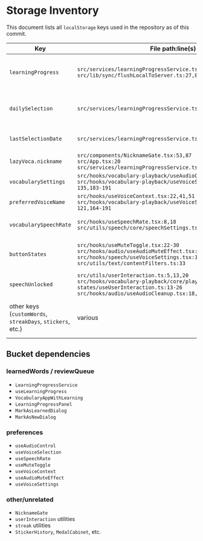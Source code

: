 # Storage Inventory

This document lists all `localStorage` keys used in the repository as of this commit.

| Key | File path:line(s) | Purpose/Shape | Access | Bucket |
| --- | ----------------- | ------------- | ------ | ------ |
| `learningProgress` | `src/services/learningProgressService.ts:68,106,143,157,180,194`<br>`src/lib/sync/flushLocalToServer.ts:27,85` | Map of word key -> progress object `{status, reviewCount, ...}` | R/W | learnedWords / reviewQueue |
| `dailySelection` | `src/services/learningProgressService.ts:142-157,179-195,309` | Cached daily selection `{newWords[], reviewWords[], totalCount}` | R/W | reviewQueue |
| `lastSelectionDate` | `src/services/learningProgressService.ts:252,309-310,392-395` | ISO date of last generated selection | R/W | reviewQueue |
| `lazyVoca.nickname` | `src/components/NicknameGate.tsx:53,87`<br>`src/App.tsx:20`<br>`src/services/learningProgressService.ts:197` | Persisted nickname string | R/W | other/unrelated |
| `vocabularySettings` | `src/hooks/vocabulary-playback/useAudioControl.tsx:14-30`<br>`src/hooks/vocabulary-playback/useVoiceSelection.tsx:40-50,119-135,183-191` | JSON `{muted?, voiceIndex?}` | R/W | preferences |
| `preferredVoiceName` | `src/hooks/useVoiceContext.tsx:22,41,51`<br>`src/hooks/vocabulary-playback/useVoiceSelection.tsx:106-121,164-191` | Chosen TTS voice name | R/W | preferences |
| `vocabularySpeechRate` | `src/hooks/useSpeechRate.tsx:8,18`<br>`src/utils/speech/core/speechSettings.ts:45,56` | Number as string (speech rate) | R/W | preferences |
| `buttonStates` | `src/hooks/useMuteToggle.tsx:22-30`<br>`src/hooks/audio/useAudioMuteEffect.tsx:9-15`<br>`src/hooks/speech/useVoiceSettings.tsx:13-46`<br>`src/utils/text/contentFilters.ts:33` | Misc UI state `{muted?, pause?, voiceRegion?, ...}` | R/W | preferences / other |
| `speechUnlocked` | `src/utils/userInteraction.ts:5,13,20`<br>`src/hooks/vocabulary-playback/core/playback-states/useUserInteraction.ts:13-26`<br>`src/hooks/audio/useAudioCleanup.tsx:18,30` | Flag that user has interacted with audio | R/W | other/unrelated |
| other keys (`customWords`, `streakDays`, `stickers`, etc.) | various | Features unrelated to learning progress or preferences | R/W | other/unrelated |

## Bucket dependencies

### learnedWords / reviewQueue
- `LearningProgressService`
- `useLearningProgress`
- `VocabularyAppWithLearning`
- `LearningProgressPanel`
- `MarkAsLearnedDialog`
- `MarkAsNewDialog`

### preferences
- `useAudioControl`
- `useVoiceSelection`
- `useSpeechRate`
- `useMuteToggle`
- `useVoiceContext`
- `useAudioMuteEffect`
- `useVoiceSettings`

### other/unrelated
- `NicknameGate`
- `userInteraction` utilities
- `streak` utilities
- `StickerHistory`, `MedalCabinet`, etc.


